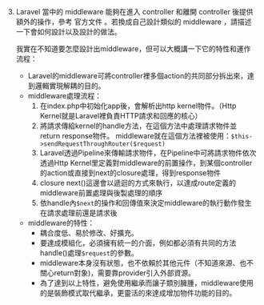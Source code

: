 3. Laravel 當中的 middleware 能夠在進入 controller 和離開 controller 後提供額外的操作，參考 官方文件 。若換成自己設計類似的 middleware ，請描述一下會如何設計以及設計的做法。

    我實在不知道要怎麼設計出middleware，但可以大概講一下它的特性和運作流程：
    * Laravel的middleware可將controller裡多個action的共同部分拆出來，達到邏輯實現解耦的目的。
    * middleware處理流程：   
        1. 在index.php中初始化app後，會解析出http kernel物件。（Http Kernel就是Laravel裡負責HTTP請求和回應的核心）
        2. 將請求傳給kernel的handle方法，在這個方法中處理請求物件並return response物件。
        middleware就在這個方法裡被使用：`$this->sendRequestThroughRouter($request)`
        3. Laravel透過Pipeline來傳輸請求物件，在Pipeline中可將請求物件依次透過Http Kernel里定義對middleware的前置操作，到某個controller的action或直接到next的closure處理，得到response物件 
        4. closure next()這邊會以遞迴的方式來執行，以達成route定義的middleware前置處理與後製處理的順序
        5. 依handle內`$next`的操作和回傳值來決定middleware的執行動作發生在請求處理前還是請求後
   * middleware的特性：
        * 耦合度低、易於修改、好擴充。
        * 要達成模組化，必須擁有統一的介面，例如都必須有共同的方法handle()處理`$request`的參數。
        * middleware本身沒有狀態，也不依賴於其他元件（不知道來源、也不關心return對象)，需要靠provider引入外部資源。
        * 為了達到以上特性，避免使用繼承而讓子類別臃腫，middleware使用的是裝飾模式取代繼承，更靈活的來達成增加物件功能的目的。
    
    

